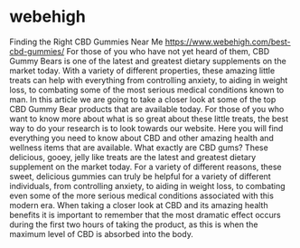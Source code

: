 # webehigh
Finding the Right CBD Gummies Near Me https://www.webehigh.com/best-cbd-gummies/
For those of you who have not yet heard of them, CBD Gummy Bears is one of the latest and greatest dietary supplements on the market today. With a variety of different properties, these amazing little treats can help with everything from controlling anxiety, to aiding in weight loss, to combating some of the most serious medical conditions known to man. In this article we are going to take a closer look at some of the top CBD Gummy Bear products that are available today. For those of you who want to know more about what is so great about these little treats, the best way to do your research is to look towards our website. Here you will find everything you need to know about CBD and other amazing health and wellness items that are available.
What exactly are CBD gums? These delicious, gooey, jelly like treats are the latest and greatest dietary supplement on the market today. For a variety of different reasons, these sweet, delicious gummies can truly be helpful for a variety of different individuals, from controlling anxiety, to aiding in weight loss, to combating even some of the more serious medical conditions associated with this modern era. When taking a closer look at CBD and its amazing health benefits it is important to remember that the most dramatic effect occurs during the first two hours of taking the product, as this is when the maximum level of CBD is absorbed into the body.
